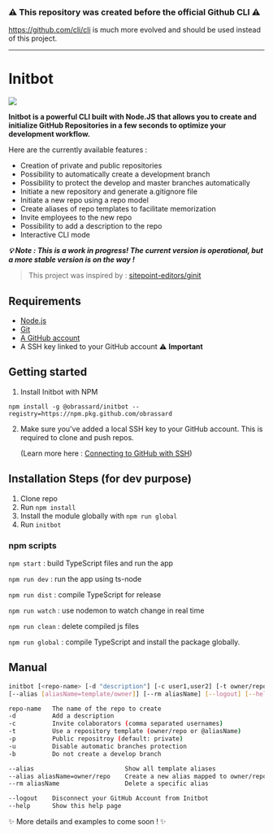 ### :warning: This repository was created before the official Github CLI :warning:

https://github.com/cli/cli is much more evolved and should be used instead of this project.


----

# Initbot

![](https://github.com/obrassard/initbot/workflows/Node%20CI/badge.svg)

**Initbot is a powerful CLI built with Node.JS that allows you to create and initialize GitHub Repositories in a few seconds to optimize your development workflow.**

Here are the currently available features :

- Creation of private and public repositories
- Possibility to automatically create a development branch
- Possibility to protect the develop and master branches automatically
- Initiate a new repository and generate a.gitignore file
- Initiate a new repo using a repo model
- Create aliases of repo templates to facilitate memorization
- Invite employees to the new repo
- Possibility to add a description to the repo
- Interactive CLI mode 

***:bulb: Note : This is a work in progress! The current version is operational, but a more stable version is on the way !***

> This project was inspired by : [sitepoint-editors/ginit](https://github.com/sitepoint-editors/ginit)

## Requirements

* [Node.js](http://nodejs.org/)
* [Git](https://git-scm.com/)
* [A GitHub account](https://github.com/)
* A SSH key linked to your GitHub account :warning: **Important**

## Getting started

1. Install Initbot with NPM

```
npm install -g @obrassard/initbot --registry=https://npm.pkg.github.com/obrassard
```

2. Make sure you've added a local SSH key to your GitHub account. This is required to clone and push repos.

    (Learn more here : [Connecting to GitHub with SSH](https://help.github.com/en/articles/connecting-to-github-with-ssh)) 



## Installation Steps (for dev purpose)

1. Clone repo
2. Run `npm install`
3. Install the module globally with `npm run global`
4. Run `initbot`

### npm scripts 

`npm start` : build TypeScript files and run the app

`npm run dev` : run the app using ts-node

`npm run dist` : compile TypeScript for release

`npm run watch` : use nodemon to watch change in real time

`npm run clean` : delete compiled js files

`npm run global` : compile TypeScript and install the package globally.

## Manual

```sh
initbot [<repo-name> [-d "description"] [-c user1,user2] [-t owner/repo] [-p] [-b] [-u]] 
[--alias [aliasName=template/owner]] [--rm aliasName] [--logout] [--help]

repo-name   The name of the repo to create
-d          Add a description
-c          Invite colaborators (comma separated usernames)
-t          Use a repository template (owner/repo or @aliasName) 
-p          Public repositroy (default: private) 
-u          Disable automatic branches protection
-b          Do not create a develop branch

--alias                         Show all template aliases
--alias aliasName=owner/repo    Create a new alias mapped to owner/repo
--rm aliasName                  Delete a specific alias

--logout    Disconnect your GitHub Account from Initbot
--help      Show this help page
```

:sparkles: More details and examples to come soon ! :sparkles: 

<!-- 
### Parameters 
|  Parameter      | Description | Exemple |
| --------------- | ----------- | ------- |
|  Parameter Name | Description | Exemple | -->
